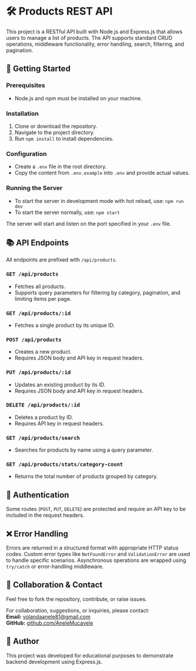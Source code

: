 # 🛠️ Products REST API

This project is a RESTful API built with Node.js and Express.js that allows users to manage a list of products. The API supports standard CRUD operations, middleware functionality, error handling, search, filtering, and pagination.


## 🚀 Getting Started

### Prerequisites
- Node.js and npm must be installed on your machine.

### Installation
1. Clone or download the repository.
2. Navigate to the project directory.
3. Run `npm install` to install dependencies.

### Configuration
- Create a `.env` file in the root directory.
- Copy the content from `.env.example` into `.env` and provide actual values.

### Running the Server
- To start the server in development mode with hot reload, use: `npm run dev`
- To start the server normally, use: `npm start`

The server will start and listen on the port specified in your `.env` file.


## 📚 API Endpoints

All endpoints are prefixed with `/api/products`.

### `GET /api/products`
- Fetches all products.
- Supports query parameters for filtering by category, pagination, and limiting items per page.

### `GET /api/products/:id`
- Fetches a single product by its unique ID.

### `POST /api/products`
- Creates a new product.
- Requires JSON body and API key in request headers.

### `PUT /api/products/:id`
- Updates an existing product by its ID.
- Requires JSON body and API key in request headers.

### `DELETE /api/products/:id`
- Deletes a product by ID.
- Requires API key in request headers.

### `GET /api/products/search`
- Searches for products by name using a query parameter.

### `GET /api/products/stats/category-count`
- Returns the total number of products grouped by category.



## 🔐 Authentication

Some routes (`POST`, `PUT`, `DELETE`) are protected and require an API key to be included in the request headers.



## ❌ Error Handling

Errors are returned in a structured format with appropriate HTTP status codes. Custom error types like `NotFoundError` and `ValidationError` are used to handle specific scenarios. Asynchronous operations are wrapped using `try/catch` or error-handling middleware.

## 👥 Collaboration & Contact

Feel free to fork the repository, contribute, or raise issues.

For collaboration, suggestions, or inquiries, please contact:  
**Email:** yolandaanele81@gmail.com  
**GitHub:** [github.com/AneleMucavele](https://github.com/AneleMucavele)


## 👤 Author

This project was developed for educational purposes to demonstrate backend development using Express.js.
